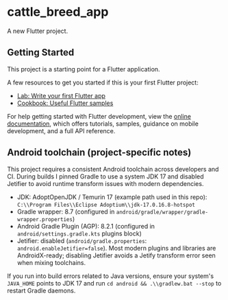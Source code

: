 # cattle_breed_app

A new Flutter project.

## Getting Started

This project is a starting point for a Flutter application.

A few resources to get you started if this is your first Flutter project:

- [Lab: Write your first Flutter app](https://docs.flutter.dev/get-started/codelab)
- [Cookbook: Useful Flutter samples](https://docs.flutter.dev/cookbook)

For help getting started with Flutter development, view the
[online documentation](https://docs.flutter.dev/), which offers tutorials,
samples, guidance on mobile development, and a full API reference.

## Android toolchain (project-specific notes)

This project requires a consistent Android toolchain across developers and CI. During builds I pinned Gradle to use a system JDK 17 and disabled Jetifier to avoid runtime transform issues with modern dependencies.

- JDK: AdoptOpenJDK / Temurin 17 (example path used in this repo):
	`C:\\Program Files\\Eclipse Adoptium\\jdk-17.0.16.8-hotspot`
- Gradle wrapper: 8.7 (configured in `android/gradle/wrapper/gradle-wrapper.properties`)
- Android Gradle Plugin (AGP): 8.2.1 (configured in `android/settings.gradle.kts` plugins block)
- Jetifier: disabled (`android/gradle.properties`: `android.enableJetifier=false`). Most modern plugins and libraries are AndroidX-ready; disabling Jetifier avoids a Jetify transform error seen when mixing toolchains.

If you run into build errors related to Java versions, ensure your system's `JAVA_HOME` points to JDK 17 and run `cd android && .\\gradlew.bat --stop` to restart Gradle daemons.

